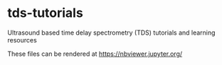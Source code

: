 # tds-tutorials
Ultrasound based time delay spectrometry (TDS) tutorials and learning resources

These files can be rendered at https://nbviewer.jupyter.org/